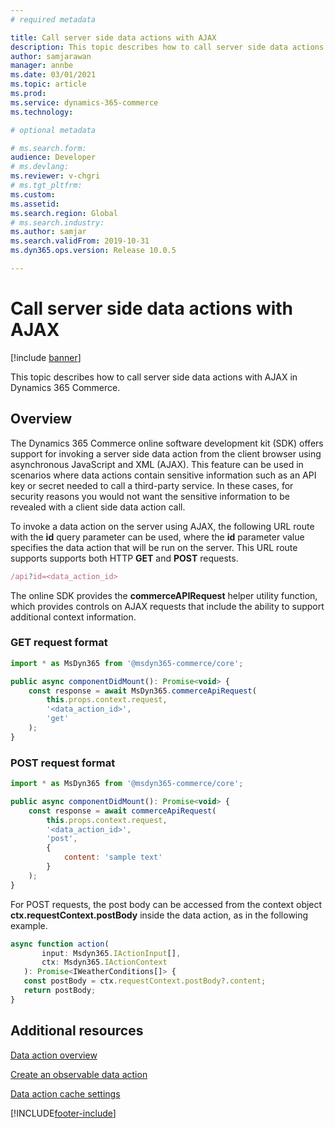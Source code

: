 ```yaml
---
# required metadata

title: Call server side data actions with AJAX
description: This topic describes how to call server side data actions with AJAX in Dynamics 365 Commerce.
author: samjarawan
manager: annbe
ms.date: 03/01/2021
ms.topic: article
ms.prod: 
ms.service: dynamics-365-commerce
ms.technology: 

# optional metadata

# ms.search.form: 
audience: Developer
# ms.devlang: 
ms.reviewer: v-chgri
# ms.tgt_pltfrm: 
ms.custom: 
ms.assetid: 
ms.search.region: Global
# ms.search.industry: 
ms.author: samjar
ms.search.validFrom: 2019-10-31
ms.dyn365.ops.version: Release 10.0.5

---
```

# Call server side data actions with AJAX

[!include [banner](../includes/banner.md)]

This topic describes how to call server side data actions with AJAX in Dynamics 365 Commerce.

## Overview

The Dynamics 365 Commerce online software development kit (SDK) offers support for invoking a server side data action from the client browser using asynchronous JavaScript and XML (AJAX). This feature can be used in scenarios where data actions contain sensitive information such as an API key or secret needed to call a third-party service. In these cases, for security reasons you would not want the sensitive information to be revealed with a client side data action call.

To invoke a data action on the server using AJAX, the following URL route with the **id** query parameter can be used, where the **id** parameter value specifies the data action that will be run on the server. This URL route supports supports both HTTP **GET** and **POST** requests.

```js
/api?id=<data_action_id>
```

The online SDK provides the **commerceAPIRequest** helper utility function, which provides controls on AJAX requests that include the ability to support additional context information.

### GET request format

```jsx noeditor
import * as MsDyn365 from '@msdyn365-commerce/core';

public async componentDidMount(): Promise<void> {
    const response = await MsDyn365.commerceApiRequest(
        this.props.context.request,
        '<data_action_id>',
        'get'
    );
}
```

### POST request format

```jsx noeditor
import * as MsDyn365 from '@msdyn365-commerce/core';

public async componentDidMount(): Promise<void> {
    const response = await commerceApiRequest(
        this.props.context.request,
        '<data_action_id>',
        'post',
        {
            content: 'sample text'
        }
    );
}
```
For POST requests, the post body can be accessed from the context object **ctx.requestContext.postBody** inside the data action, as in the following example.

 ```jsx noeditor
 async function action(
        input: Msdyn365.IActionInput[],
        ctx: Msdyn365.IActionContext
    ): Promise<IWeatherConditions[]> {
    const postBody = ctx.requestContext.postBody?.content;
    return postBody;
}
 ```

## Additional resources

[Data action overview](data-actions.md)

[Create an observable data action](create-observable-data-action.md)

[Data action cache settings](data-action-cache-settings.md)

[!INCLUDE[footer-include](../../includes/footer-banner.md)]
